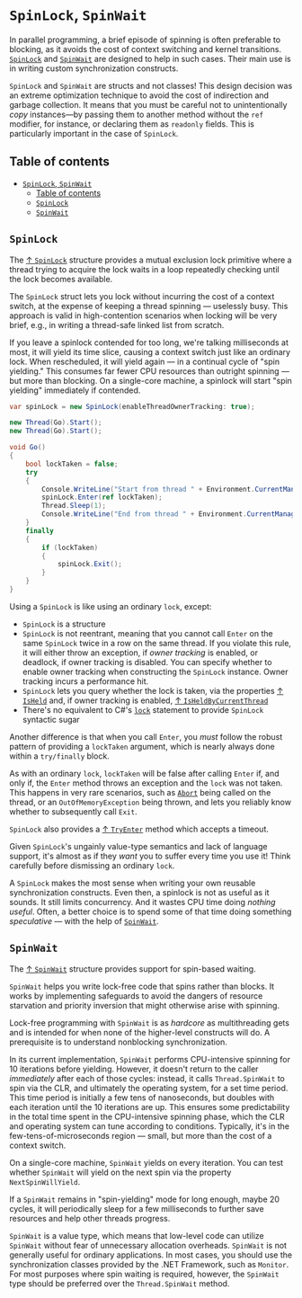 # `SpinLock`, `SpinWait`

In parallel programming, a brief episode of spinning is often preferable to blocking, as it avoids the cost of context switching and kernel transitions. [`SpinLock`](#spinlock) and [`SpinWait`](#spinwait) are designed to help in such cases. Their main use is in writing custom synchronization constructs.

`SpinLock` and `SpinWait` are structs and not classes! This design decision was an extreme optimization technique to avoid the cost of indirection and garbage collection. It means that you must be careful not to unintentionally _copy_ instances—by passing them to another method without the `ref` modifier, for instance, or declaring them as `readonly` fields. This is particularly important in the case of `SpinLock`.

## Table of contents

- [`SpinLock`, `SpinWait`](#spinlock-spinwait)
  - [Table of contents](#table-of-contents)
  - [`SpinLock`](#spinlock)
  - [`SpinWait`](#spinwait)

## `SpinLock`

The [↑ `SpinLock`](https://learn.microsoft.com/en-us/dotnet/api/system.threading.spinlock) structure provides a mutual exclusion lock primitive where a thread trying to acquire the lock waits in a loop repeatedly checking until the lock becomes available.

The `SpinLock` struct lets you lock without incurring the cost of a context switch, at the expense of keeping a thread spinning — uselessly busy. This approach is valid in high-contention scenarios when locking will be very brief, e.g., in writing a thread-safe linked list from scratch.

If you leave a spinlock contended for too long, we're talking milliseconds at most, it will yield its time slice, causing a context switch just like an ordinary lock. When rescheduled, it will yield again — in a continual cycle of "spin yielding." This consumes far fewer CPU resources than outright spinning — but more than blocking. On a single-core machine, a spinlock will start "spin yielding" immediately if contended.

```csharp
var spinLock = new SpinLock(enableThreadOwnerTracking: true);

new Thread(Go).Start();
new Thread(Go).Start();

void Go()
{
    bool lockTaken = false;
    try
    {
        Console.WriteLine("Start from thread " + Environment.CurrentManagedThreadId);
        spinLock.Enter(ref lockTaken);
        Thread.Sleep(1);
        Console.WriteLine("End from thread " + Environment.CurrentManagedThreadId);
    }
    finally
    {
        if (lockTaken)
        {
            spinLock.Exit();
        }
    }
}
```

Using a `SpinLock` is like using an ordinary `lock`, except:

- `SpinLock` is a structure
- `SpinLock` is not reentrant, meaning that you cannot call `Enter` on the same `SpinLock` twice in a row on the same thread. If you violate this rule, it will either throw an exception, if _owner tracking_ is enabled, or deadlock, if owner tracking is disabled. You can specify whether to enable owner tracking when constructing the `SpinLock` instance. Owner tracking incurs a performance hit.
- `SpinLock` lets you query whether the lock is taken, via the properties [↑ `IsHeld`](https://learn.microsoft.com/en-us/dotnet/api/system.threading.spinlock.isheld) and, if owner tracking is enabled, [↑ `IsHeldByCurrentThread`](https://learn.microsoft.com/en-us/dotnet/api/system.threading.spinlock.isheldbycurrentthread)
- There's no equivalent to C#'s [`lock`](lock.md#lock) statement to provide `SpinLock` syntactic sugar

Another difference is that when you call `Enter`, you _must_ follow the robust pattern of providing a `lockTaken` argument, which is nearly always done within a `try/finally` block.

As with an ordinary `lock`, `lockTaken` will be false after calling `Enter` if, and only if, the `Enter` method throws an exception and the `lock` was not taken. This happens in very rare scenarios, such as [`Abort`](/csharp/concurrency/thread.md#threadabort) being called on the thread, or an `OutOfMemoryException` being thrown, and lets you reliably know whether to subsequently call `Exit`.

`SpinLock` also provides a [↑ `TryEnter`](https://learn.microsoft.com/en-us/dotnet/api/system.threading.spinlock.tryenter) method which accepts a timeout.

Given `SpinLock`'s ungainly value-type semantics and lack of language support, it's almost as if they _want_ you to suffer every time you use it! Think carefully before dismissing an ordinary `lock`.

A `SpinLock` makes the most sense when writing your own reusable synchronization constructs. Even then, a spinlock is not as useful as it sounds. It still limits concurrency. And it wastes CPU time doing _nothing useful_. Often, a better choice is to spend some of that time doing something _speculative_ — with the help of [`SpinWait`](#spinwait).

## `SpinWait`

The [↑ `SpinWait`](https://learn.microsoft.com/en-us/dotnet/api/system.threading.spinwait) structure provides support for spin-based waiting.

`SpinWait` helps you write lock-free code that spins rather than blocks. It works by implementing safeguards to avoid the dangers of resource starvation and priority inversion that might otherwise arise with spinning.

Lock-free programming with `SpinWait` is as _hardcore_ as multithreading gets and is intended for when none of the higher-level constructs will do. A prerequisite is to understand nonblocking synchronization.

In its current implementation, `SpinWait` performs CPU-intensive spinning for 10 iterations before yielding. However, it doesn't return to the caller _immediately_ after each of those cycles: instead, it calls `Thread.SpinWait` to spin via the CLR, and ultimately the operating system, for a set time period. This time period is initially a few tens of nanoseconds, but doubles with each iteration until the 10 iterations are up. This ensures some predictability in the total time spent in the CPU-intensive spinning phase, which the CLR and operating system can tune according to conditions. Typically, it's in the few-tens-of-microseconds region — small, but more than the cost of a context switch.

On a single-core machine, `SpinWait` yields on every iteration. You can test whether `SpinWait` will yield on the next spin via the property `NextSpinWillYield`.

If a `SpinWait` remains in "spin-yielding" mode for long enough, maybe 20 cycles, it will periodically sleep for a few milliseconds to further save resources and help other threads progress.

`SpinWait` is a value type, which means that low-level code can utilize `SpinWait` without fear of unnecessary allocation overheads. `SpinWait` is not generally useful for ordinary applications. In most cases, you should use the synchronization classes provided by the .NET Framework, such as `Monitor`. For most purposes where spin waiting is required, however, the `SpinWait` type should be preferred over the `Thread.SpinWait` method.
